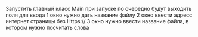 Запустить главный класс Main
при запуске по очередно будут выходить поля для ввода
1 окно нужно дать название файлу
2 окно ввести адресс интернет страницы без Https://
3 окно нужно ввести название файла, в котором нужно посчитать слова 
